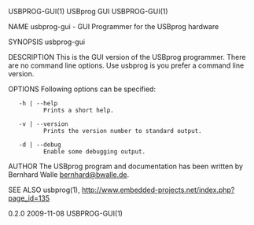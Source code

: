USBPROG-GUI(1)                                                      USBprog GUI                                                     USBPROG-GUI(1)

NAME
       usbprog-gui - GUI Programmer for the USBprog hardware

SYNOPSIS
       usbprog-gui

DESCRIPTION
       This is the GUI version of the USBprog programmer. There are no command line options. Use usbprog is you prefer a command line version.

OPTIONS
       Following options can be specified:

       -h | --help
              Prints a short help.

       -v | --version
              Prints the version number to standard output.

       -d | --debug
              Enable some debugging output.

AUTHOR
       The USBprog program and documentation has been written by Bernhard Walle <bernhard@bwalle.de>.

SEE ALSO
       usbprog(1), http://www.embedded-projects.net/index.php?page_id=135

0.2.0                                                               2009-11-08                                                      USBPROG-GUI(1)
